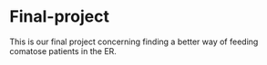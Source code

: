 # Final-project
This is our final project concerning finding a better way of feeding comatose patients in the ER.
